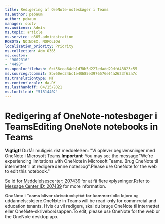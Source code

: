```yaml
---
title: Redigering af OneNote-notesbøger i Teams
ms.author: pebaum
author: pebaum
manager: scotv
ms.audience: Admin
ms.topic: article
ms.service: o365-administration
ROBOTS: NOINDEX, NOFOLLOW
localization_priority: Priority
ms.collection: Adm_O365
ms.custom:
- "9002316"
- "4498"
ms.openlocfilehash: 0cf56cea64cb1d70b5d227edadd29dfd43823c55
ms.sourcegitcommit: 8bc60ec34bc1e40685e3976576e04a2623f63a7c
ms.translationtype: MT
ms.contentlocale: da-DK
ms.lasthandoff: 04/15/2021
ms.locfileid: "51814402"
---
```

# <a name="editing-onenote-notebooks-in-teams"></a><span data-ttu-id="5a219-102">Redigering af OneNote-notesbøger i Teams</span><span class="sxs-lookup"><span data-stu-id="5a219-102">Editing OneNote notebooks in Teams</span></span>

<span data-ttu-id="5a219-103">**Vigtigt!** Du får muligvis vist meddelelsen: "Vi oplever begrænsninger med OneNote i Microsoft Teams.</span><span class="sxs-lookup"><span data-stu-id="5a219-103">**Important**: You may see the message  "We're experiencing limitations with OneNote in Microsoft Teams.</span></span> <span data-ttu-id="5a219-104">Brug OneNote til internettet til at redigere denne notesbog".</span><span class="sxs-lookup"><span data-stu-id="5a219-104">Please use OneNote for the web to edit this notebook."</span></span>  

<span data-ttu-id="5a219-105">Se Id [for Meddelelsescenter: 207439](https://admin.microsoft.com/Adminportal/Home?source=applauncher#MessageCenter?id=MC207439) for at få flere oplysninger.</span><span class="sxs-lookup"><span data-stu-id="5a219-105">Refer to [Message Center ID: 207439](https://admin.microsoft.com/Adminportal/Home?source=applauncher#MessageCenter?id=MC207439) for more information.</span></span>

<span data-ttu-id="5a219-106">OneNote i Teams bliver skrivebeskyttet for kommercielle lejere og uddannelseslejere.</span><span class="sxs-lookup"><span data-stu-id="5a219-106">OneNote in Teams will be read-only for commercial and education tenants.</span></span> <span data-ttu-id="5a219-107">Hvis du vil redigere, skal du bruge OneNote til internettet eller OneNote-skrivebordsappen.</span><span class="sxs-lookup"><span data-stu-id="5a219-107">To edit, please use OneNote for the web or the OneNote desktop app.</span></span>
